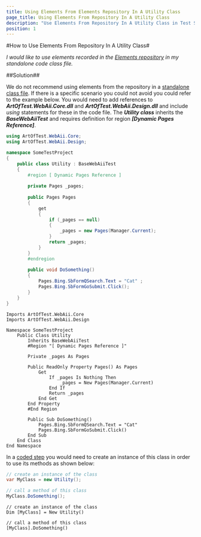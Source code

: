 ```yaml
---
title: Using Elements From Elements Repository In A Utility Class
page_title: Using Elements From Repository In A Utility Class
description: "Use Elements From Repository In A Utility Class in Test Studio code file."
position: 1
---
```

#How to Use Elements From Repository In A Utility Class#

*I would like to use elements recorded in the <a href="/knowledge-base/project-configuration-kb/element-repository" target="_blank">Elements repository</a> in my standalone code class file.*

##Solution##

We do not recommend using elements from the repository in a <a href="/features/coded-steps/standalone-code-file" target="_blank">standalone class file</a>. If there is a specific scenario you could not avoid you could refer to the example below. You would need to add references to ***ArtOfTest.WebAii.Core.dll*** and ***ArtOfTest.WebAii.Design.dll*** and include *using* statements for these in the code file. The ***Utility class*** inherits the ***BaseWebAiiTest*** and requires definition for region ***[Dynamic Pages Reference]***.

```C#
using ArtOfTest.WebAii.Core;
using ArtOfTest.WebAii.Design;

namespace SomeTestProject
{
    public class Utility : BaseWebAiiTest 
    {
        #region [ Dynamic Pages Reference ]
        
        private Pages _pages;
 
        public Pages Pages
        {
            get
            {
                if (_pages == null)
                {
                    _pages = new Pages(Manager.Current);
                }
                return _pages;
            }
        }
        #endregion
        
        public void DoSomething()
        {
            Pages.Bing.SbFormQSearch.Text = "Cat" ;
            Pages.Bing.SbFormGoSubmit.Click();
        }
    }
}
```
```VB
Imports ArtOfTest.WebAii.Core
Imports ArtOfTest.WebAii.Design

Namespace SomeTestProject
	Public Class Utility
		Inherits BaseWebAiiTest
		#Region "[ Dynamic Pages Reference ]"

		Private _pages As Pages

		Public ReadOnly Property Pages() As Pages
			Get
				If _pages Is Nothing Then
					_pages = New Pages(Manager.Current)
				End If
				Return _pages
			End Get
		End Property
		#End Region

		Public Sub DoSomething()
			Pages.Bing.SbFormQSearch.Text = "Cat"
			Pages.Bing.SbFormGoSubmit.Click()
		End Sub
	End Class
End Namespace

```

In a <a href="/features/custom-steps/script-step" target="_blank">coded step</a> you would need to create an instance of this class in order to use its methods as shown below:

```C#
// create an instance of the class
var MyClass = new Utility();

// call a method of this class
MyClass.DoSomething();
```
```VB
// create an instance of the class
Dim [MyClass] = New Utility()

// call a method of this class
[MyClass].DoSomething()
```
